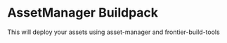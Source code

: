 AssetManager Buildpack
=======================

This will deploy your assets using asset-manager and frontier-build-tools
